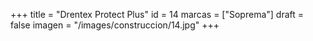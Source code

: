 +++
title = "Drentex Protect Plus"
id = 14
marcas = ["Soprema"]
draft = false
imagen = "/images/construccion/14.jpg"
+++

<!--more-->
